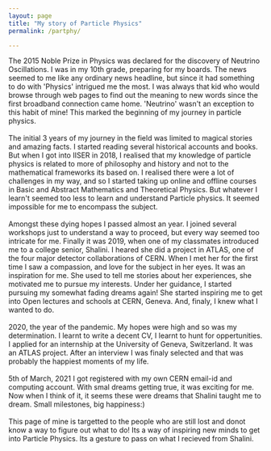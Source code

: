 ```yaml
---
layout: page
title: "My story of Particle Physics"
permalink: /partphy/

---
```

The 2015 Noble Prize in Physics was declared for the discovery of Neutrino Oscillations. I was in my 10th grade, preparing for my boards. The news seemed to me like any ordinary news headline, but since it had something to do with 'Physics' intrigued me the most. I was always that kid who would browse through web pages to find out the meaning to new words since the first broadband connection came home. 'Neutrino' wasn't an exception to this habit of mine! This marked the beginning of my journey in particle physics. 
<br><br>
The initial 3 years of my journey in the field was limited to magical stories and amazing facts. I started reading several historical accounts and books. But when I got into IISER in 2018, I realised that my knowledge of particle physics is related to more of philosophy and history and not to the mathematical frameworks its based on. I realised there were a lot of challenges in my way, and so I started taking up online and offline courses in Basic and Abstract Mathematics and Theoretical Physics. But whatever I learn't seemed too less to learn and understand Particle physics. It seemed impossible for me to encompass the subject. 
<br><br>
Amongst these dying hopes I passed almost an year. I joined several workshops just to understand a way to proceed, but every way seemed too intricate for me. Finally it was 2019, when one of my classmates introduced me to a college senior, Shalini. I heared she did a project in ATLAS, one of the four major detector collaborations of CERN. When I met her for the first time I saw a compassion, and love for the subject in her eyes. It was an inspiration for me. She used to tell me stories about her experiences, she motivated me to pursue my interests. Under her guidance, I started pursuing my somewhat fading dreams again! She started inspiring me to get into Open lectures and schools at CERN, Geneva. And, finaly, I knew what I wanted  to do.
<br><br>
2020, the year of the pandemic. My hopes were high and so was my determination. I learnt to write a decent CV, I learnt to hunt for oppertunities. I applied for an internship at the University of Geneva, Switzerland. It was an ATLAS project. After an interview I was finaly selected and that was probably the happiest moments of my life. 
<br><br>
5th of March, 2021 I got registered with my own CERN email-id and computing account. With smal dreams getting true, it was exciting for me. Now when I think of it, it seems these were dreams that Shalini taught me to dream. Small milestones, big happiness:) 
<br><br>
This page of mine is targetted to the people who are still lost and donot know a way to figure out what to do! Its a way of inspiring new minds to get into Particle Physics. Its a gesture to pass on what I recieved from Shalini.

